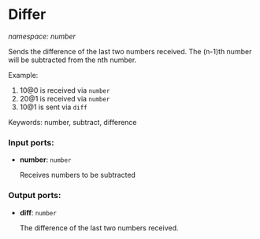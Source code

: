 # Differ

_namespace: number_

Sends the difference of the last two numbers received. The (n-1)th number will be subtracted from the nth number.

Example:
1. 10@0 is received via `number`
2. 20@1 is received via `number`
3. 10@1 is sent via `diff`

Keywords: number, subtract, difference

### Input ports:

* __number__: ` number `

    Receives numbers to be subtracted

### Output ports:

* __diff__: ` number `

    The difference of the last two numbers received.

